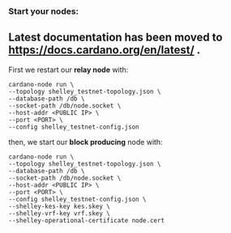 ### Start your nodes:

## Latest documentation has been moved to https://docs.cardano.org/en/latest/ .


First we restart our __relay node__ with:

    cardano-node run \
    --topology shelley_testnet-topology.json \
    --database-path /db \
    --socket-path /db/node.socket \
    --host-addr <PUBLIC IP> \
    --port <PORT> \
    --config shelley_testnet-config.json

then, we start our __block producing__ node with:

    cardano-node run \
    --topology shelley_testnet-topology.json \
    --database-path /db \
    --socket-path /db/node.socket \
    --host-addr <PUBLIC IP> \
    --port <PORT> \
    --config shelley_testnet-config.json \
    --shelley-kes-key kes.skey \
    --shelley-vrf-key vrf.skey \
    --shelley-operational-certificate node.cert
